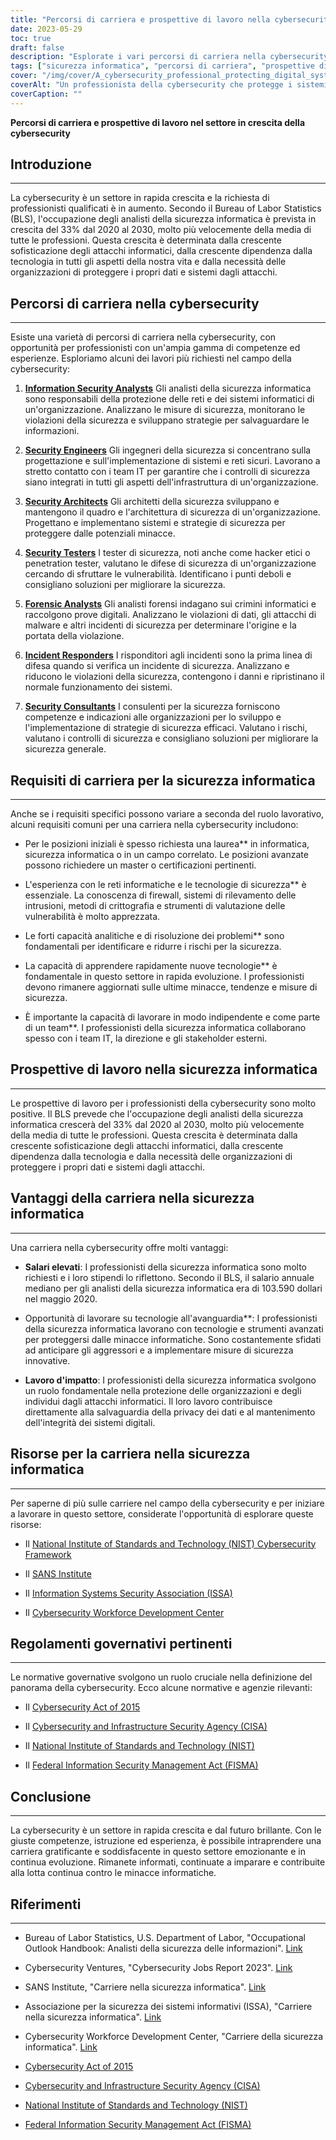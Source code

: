 ```yaml
---
title: "Percorsi di carriera e prospettive di lavoro nella cybersecurity: Un settore in crescita"
date: 2023-05-29
toc: true
draft: false
description: "Esplorate i vari percorsi di carriera nella cybersecurity, le prospettive di lavoro e i vantaggi di questo settore in rapida crescita."
tags: ["sicurezza informatica", "percorsi di carriera", "prospettive di lavoro", "analisti della sicurezza informatica", "ingegneri della sicurezza", "architetti della sicurezza", "tester di sicurezza", "analisti forensi", "soccorritori di incidenti", "consulenti per la sicurezza", "minacce informatiche", "tecnologia", "protezione dei dati", "privacy", "sviluppo professionale", "certificazioni", "regolamenti governativi", "NIST", "CISA", "carriere nella cybersecurity"]
cover: "/img/cover/A_cybersecurity_professional_protecting_digital_systems.png"
coverAlt: "Un professionista della cybersecurity che protegge i sistemi digitali con uno scudo e un lucchetto."
coverCaption: ""
---
```


**Percorsi di carriera e prospettive di lavoro nel settore in crescita della cybersecurity**

## Introduzione
_____________

La cybersecurity è un settore in rapida crescita e la richiesta di professionisti qualificati è in aumento. Secondo il Bureau of Labor Statistics (BLS), l'occupazione degli analisti della sicurezza informatica è prevista in crescita del 33% dal 2020 al 2030, molto più velocemente della media di tutte le professioni. Questa crescita è determinata dalla crescente sofisticazione degli attacchi informatici, dalla crescente dipendenza dalla tecnologia in tutti gli aspetti della nostra vita e dalla necessità delle organizzazioni di proteggere i propri dati e sistemi dagli attacchi.

## Percorsi di carriera nella cybersecurity
_____________

Esiste una varietà di percorsi di carriera nella cybersecurity, con opportunità per professionisti con un'ampia gamma di competenze ed esperienze. Esploriamo alcuni dei lavori più richiesti nel campo della cybersecurity:

1. [**Information Security Analysts**](https://www.bls.gov/ooh/computer-and-information-technology/information-security-analysts.htm) Gli analisti della sicurezza informatica sono responsabili della protezione delle reti e dei sistemi informatici di un'organizzazione. Analizzano le misure di sicurezza, monitorano le violazioni della sicurezza e sviluppano strategie per salvaguardare le informazioni.

2. [**Security Engineers**](https://www.bls.gov/ooh/computer-and-information-technology/information-security-analysts.htm) Gli ingegneri della sicurezza si concentrano sulla progettazione e sull'implementazione di sistemi e reti sicuri. Lavorano a stretto contatto con i team IT per garantire che i controlli di sicurezza siano integrati in tutti gli aspetti dell'infrastruttura di un'organizzazione.

3. [**Security Architects**](https://www.bls.gov/ooh/computer-and-information-technology/information-security-analysts.htm) Gli architetti della sicurezza sviluppano e mantengono il quadro e l'architettura di sicurezza di un'organizzazione. Progettano e implementano sistemi e strategie di sicurezza per proteggere dalle potenziali minacce.

4. [**Security Testers**](https://www.bls.gov/ooh/computer-and-information-technology/information-security-analysts.htm) I tester di sicurezza, noti anche come hacker etici o penetration tester, valutano le difese di sicurezza di un'organizzazione cercando di sfruttare le vulnerabilità. Identificano i punti deboli e consigliano soluzioni per migliorare la sicurezza.

5. [**Forensic Analysts**](https://www.bls.gov/ooh/computer-and-information-technology/information-security-analysts.htm) Gli analisti forensi indagano sui crimini informatici e raccolgono prove digitali. Analizzano le violazioni di dati, gli attacchi di malware e altri incidenti di sicurezza per determinare l'origine e la portata della violazione.

6. [**Incident Responders**](https://www.bls.gov/ooh/computer-and-information-technology/information-security-analysts.htm) I risponditori agli incidenti sono la prima linea di difesa quando si verifica un incidente di sicurezza. Analizzano e riducono le violazioni della sicurezza, contengono i danni e ripristinano il normale funzionamento dei sistemi.

7. [**Security Consultants**](https://www.bls.gov/careeroutlook/2018/interview/cybersecurity-consultant.htm) I consulenti per la sicurezza forniscono competenze e indicazioni alle organizzazioni per lo sviluppo e l'implementazione di strategie di sicurezza efficaci. Valutano i rischi, valutano i controlli di sicurezza e consigliano soluzioni per migliorare la sicurezza generale.

## Requisiti di carriera per la sicurezza informatica
_____________

Anche se i requisiti specifici possono variare a seconda del ruolo lavorativo, alcuni requisiti comuni per una carriera nella cybersecurity includono:

- Per le posizioni iniziali è spesso richiesta una laurea** in informatica, sicurezza informatica o in un campo correlato. Le posizioni avanzate possono richiedere un master o certificazioni pertinenti.

- L'esperienza con le reti informatiche e le tecnologie di sicurezza** è essenziale. La conoscenza di firewall, sistemi di rilevamento delle intrusioni, metodi di crittografia e strumenti di valutazione delle vulnerabilità è molto apprezzata.

- Le forti capacità analitiche e di risoluzione dei problemi** sono fondamentali per identificare e ridurre i rischi per la sicurezza.

- La capacità di apprendere rapidamente nuove tecnologie** è fondamentale in questo settore in rapida evoluzione. I professionisti devono rimanere aggiornati sulle ultime minacce, tendenze e misure di sicurezza.

- È importante la capacità di lavorare in modo indipendente e come parte di un team**. I professionisti della sicurezza informatica collaborano spesso con i team IT, la direzione e gli stakeholder esterni.

## Prospettive di lavoro nella sicurezza informatica
_____________

Le prospettive di lavoro per i professionisti della cybersecurity sono molto positive. Il BLS prevede che l'occupazione degli analisti della sicurezza informatica crescerà del 33% dal 2020 al 2030, molto più velocemente della media di tutte le professioni. Questa crescita è determinata dalla crescente sofisticazione degli attacchi informatici, dalla crescente dipendenza dalla tecnologia e dalla necessità delle organizzazioni di proteggere i propri dati e sistemi dagli attacchi.

## Vantaggi della carriera nella sicurezza informatica
_____________

Una carriera nella cybersecurity offre molti vantaggi:

- **Salari elevati**: I professionisti della sicurezza informatica sono molto richiesti e i loro stipendi lo riflettono. Secondo il BLS, il salario annuale mediano per gli analisti della sicurezza informatica era di 103.590 dollari nel maggio 2020.

- Opportunità di lavorare su tecnologie all'avanguardia**: I professionisti della sicurezza informatica lavorano con tecnologie e strumenti avanzati per proteggersi dalle minacce informatiche. Sono costantemente sfidati ad anticipare gli aggressori e a implementare misure di sicurezza innovative.

- **Lavoro d'impatto**: I professionisti della sicurezza informatica svolgono un ruolo fondamentale nella protezione delle organizzazioni e degli individui dagli attacchi informatici. Il loro lavoro contribuisce direttamente alla salvaguardia della privacy dei dati e al mantenimento dell'integrità dei sistemi digitali.

## Risorse per la carriera nella sicurezza informatica
_____________

Per saperne di più sulle carriere nel campo della cybersecurity e per iniziare a lavorare in questo settore, considerate l'opportunità di esplorare queste risorse:

- Il [National Institute of Standards and Technology (NIST) Cybersecurity Framework](https://www.nist.gov/cyberframework)

- Il [SANS Institute](https://www.sans.org/)

- Il [Information Systems Security Association (ISSA)](https://www.issa.org/)

- Il [Cybersecurity Workforce Development Center](https://www.cwdc.us/)

## Regolamenti governativi pertinenti
_____________

Le normative governative svolgono un ruolo cruciale nella definizione del panorama della cybersecurity. Ecco alcune normative e agenzie rilevanti:

- Il [Cybersecurity Act of 2015](https://www.congress.gov/bill/114th-congress/senate-bill/754/text)

- Il [Cybersecurity and Infrastructure Security Agency (CISA)](https://www.cisa.gov/)

- Il [National Institute of Standards and Technology (NIST)](https://www.nist.gov/)

- Il [Federal Information Security Management Act (FISMA)](https://en.wikipedia.org/wiki/Federal_Information_Security_Management_Act_of_2002)

## Conclusione
_____________

La cybersecurity è un settore in rapida crescita e dal futuro brillante. Con le giuste competenze, istruzione ed esperienza, è possibile intraprendere una carriera gratificante e soddisfacente in questo settore emozionante e in continua evoluzione. Rimanete informati, continuate a imparare e contribuite alla lotta continua contro le minacce informatiche.

## Riferimenti
_____________

- Bureau of Labor Statistics, U.S. Department of Labor, "Occupational Outlook Handbook: Analisti della sicurezza delle informazioni". [Link](https://www.bls.gov/ooh/computer-and-information-technology/information-security-analysts.htm)

- Cybersecurity Ventures, "Cybersecurity Jobs Report 2023". [Link](https://cybersecurityventures.com/jobs/)

- SANS Institute, "Carriere nella sicurezza informatica". [Link](https://www.sans.org/careers/)

- Associazione per la sicurezza dei sistemi informativi (ISSA), "Carriere nella sicurezza informatica". [Link](https://www.issa.org/careers/)

- Cybersecurity Workforce Development Center, "Carriere della sicurezza informatica". [Link](https://www.cwdc.us/careers)

- [Cybersecurity Act of 2015](https://www.congress.gov/bill/114th-congress/senate-bill/754/text)

- [Cybersecurity and Infrastructure Security Agency (CISA)](https://www.cisa.gov/)

- [National Institute of Standards and Technology (NIST)](https://www.nist.gov/)

- [Federal Information Security Management Act (FISMA)](https://en.wikipedia.org/wiki/Federal_Information_Security_Management_Act_of_2002)
